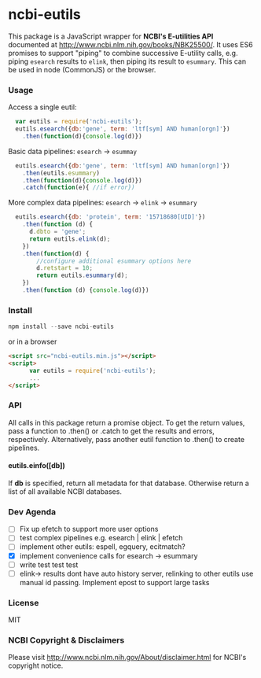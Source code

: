 # ncbi-eutils

This package is a JavaScript wrapper for **NCBI's E-utilities API** documented at http://www.ncbi.nlm.nih.gov/books/NBK25500/. It uses  ES6 promises to support "piping" to combine successive E-utility calls, e.g. piping `esearch` results to `elink`, then piping its result to `esummary`. This can be used in node (CommonJS) or the browser.

### Usage
Access a single eutil:
```javascript
  var eutils = require('ncbi-eutils');
  eutils.esearch({db:'gene', term: 'ltf[sym] AND human[orgn]'})
    .then(function(d){console.log(d)})
```

Basic data pipelines: `esearch` -> `esummay`
```javascript
  eutils.esearch({db:'gene', term: 'ltf[sym] AND human[orgn]'})
    .then(eutils.esummary)
    .then(function(d){console.log(d)})
    .catch(function(e){ //if error})
```

More complex data pipelines: `esearch` -> `elink` -> `esummary` 
```javascript
  eutils.esearch({db: 'protein', term: '15718680[UID]'})
    .then(function (d) {
      d.dbto = 'gene';
      return eutils.elink(d);
    })
    .then(function(d) {
        //configure additional esummary options here
        d.retstart = 10;
        return eutils.esummary(d);
    })
    .then(function (d) {console.log(d)})
```


### Install
```javascript
npm install --save ncbi-eutils
```
or in a browser
```html
<script src="ncbi-eutils.min.js"></script>
<script>
      var eutils = require('ncbi-eutils');
      ...
</script>
```

### API

All calls in this package return a promise object. To get the return values, pass a function to .then() or .catch to get the results and errors, respectively. Alternatively, pass another eutil function to .then() to create pipelines.

#### eutils.einfo([db])
If **db** is specified, return all metadata for that database. Otherwise return a list of all available NCBI databases.

### Dev Agenda
- [ ] Fix up efetch to support more user options
- [ ] test complex pipelines e.g. esearch | elink | efetch
- [ ] implement other eutils: espell, egquery, ecitmatch?
- [x] implement convenience calls for esearch -> esummary
- [ ] write test test test
- [ ] elink-> results dont have auto history server, relinking to other eutils use manual id passing. Implement epost to support large tasks

### License
MIT

### NCBI Copyright & Disclaimers
Please visit http://www.ncbi.nlm.nih.gov/About/disclaimer.html for NCBI's copyright notice.
